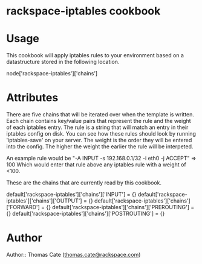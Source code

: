 # rackspace-iptables cookbook

# Usage
This cookbook will apply iptables rules to your environment based on a datastructure stored in the following location.  
  
node['rackspace-iptables']['chains']

# Attributes
There are five chains that will be iterated over when the template is written. Each chain contains key/value pairs that
represent the rule and the weight of each iptables entry. The rule is a string that will match an entry in their iptables config on disk. You can see how these rules should look by running 'iptables-save' on your server. The weight is the order they will be entered into the config. The higher the weight the earlier the rule will be interpeted.
  
An example rule would be 
"-A INPUT -s 192.168.0.1/32 -i eth0 -j ACCEPT" => 100
Which would enter that rule above any iptables rule with a weight of <100.

These are the chains that are currently read by this cookbook.

default['rackspace-iptables']['chains']['INPUT'] = {}
default['rackspace-iptables']['chains']['OUTPUT'] = {}
default['rackspace-iptables']['chains']['FORWARD'] = {}
default['rackspace-iptables']['chains']['PREROUTING'] = {}
default['rackspace-iptables']['chains']['POSTROUTING'] = {}

# Author

Author:: Thomas Cate (thomas.cate@rackspace.com)
